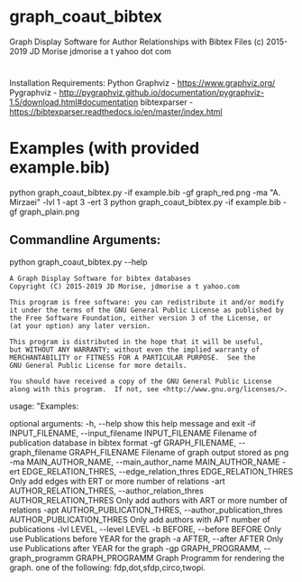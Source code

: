 # graph_coaut_bibtex
Graph Display Software for Author Relationships with Bibtex Files
(c) 2015-2019 JD Morise
jdmorise a t yahoo dot com

#
Installation Requirements: 
Python 
Graphviz - https://www.graphviz.org/
Pygraphviz - http://pygraphviz.github.io/documentation/pygraphviz-1.5/download.html#documentation
bibtexparser - https://bibtexparser.readthedocs.io/en/master/index.html

# 

# Examples (with provided example.bib) 
python graph_coaut_bibtex.py -if example.bib -gf graph_red.png -ma "A. Mirzaei" -lvl 1  -apt 3 -ert 3
python graph_coaut_bibtex.py -if example.bib -gf graph_plain.png 


## Commandline Arguments: 
python graph_coaut_bibtex.py --help

    A Graph Display Software for bibtex databases
    Copyright (C) 2015-2019 JD Morise, jdmorise a t yahoo.com
    
    This program is free software: you can redistribute it and/or modify
    it under the terms of the GNU General Public License as published by
    the Free Software Foundation, either version 3 of the License, or
    (at your option) any later version.

    This program is distributed in the hope that it will be useful,
    but WITHOUT ANY WARRANTY; without even the implied warranty of
    MERCHANTABILITY or FITNESS FOR A PARTICULAR PURPOSE.  See the
    GNU General Public License for more details.

    You should have received a copy of the GNU General Public License
    along with this program.  If not, see <http://www.gnu.org/licenses/>. 
    
    
usage: "Examples: 

optional arguments:
  -h, --help            show this help message and exit
  -if INPUT_FILENAME, --input_filename INPUT_FILENAME
                        Filename of publication database in bibtex format
  -gf GRAPH_FILENAME, --graph_filename GRAPH_FILENAME
                        Filename of graph output stored as png
  -ma MAIN_AUTHOR_NAME, --main_author_name MAIN_AUTHOR_NAME
  -ert EDGE_RELATION_THRES, --edge_relation_thres EDGE_RELATION_THRES
                        Only add edges with ERT or more number of relations
  -art AUTHOR_RELATION_THRES, --author_relation_thres AUTHOR_RELATION_THRES
                        Only add authors with ART or more number of relations
  -apt AUTHOR_PUBLICATION_THRES, --author_publication_thres AUTHOR_PUBLICATION_THRES
                        Only add authors with APT number of publications
  -lvl LEVEL, --level LEVEL
  -b BEFORE, --before BEFORE
                        Only use Publications before YEAR for the graph
  -a AFTER, --after AFTER
                        Only use Publications after YEAR for the graph
  -gp GRAPH_PROGRAMM, --graph_programm GRAPH_PROGRAMM
                        Graph Programm for rendering the graph. one of the
                        following: fdp,dot,sfdp,circo,twopi.
